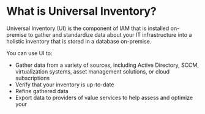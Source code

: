 # What is Universal Inventory?

Universal Inventory (UI) is the component of IAM that is installed on-premise to gather and standardize data about your IT infrastructure into a holistic inventory that is stored in a database on-premise.

You can use UI to:

- Gather data from a variety of sources, including Active Directory, SCCM, virtualization systems, asset management solutions, or cloud subscriptions
- Verify that your inventory is up-to-date
- Refine gathered data
- Export data to providers of value services to help assess and optimize your 
